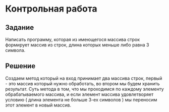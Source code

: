 # Контрольная работа

## Задание
Написать программу, которая из имеющегося массива строк формирует массив из строк, длина которых меньше либо равна 3 символа.

## Решение
Создаем метод который на вход принимает два массива строк, первый - это массив который нужно обработать, во втором мы будем хранить результат.
Суть метода в том, что мы проходимся по каждому элементу обрабатываемого массива, и если элемент массива удовлетворяет условию ( длина элемента не больше 3-ех символов ) мы переносим этот элемент
в новый массив.
